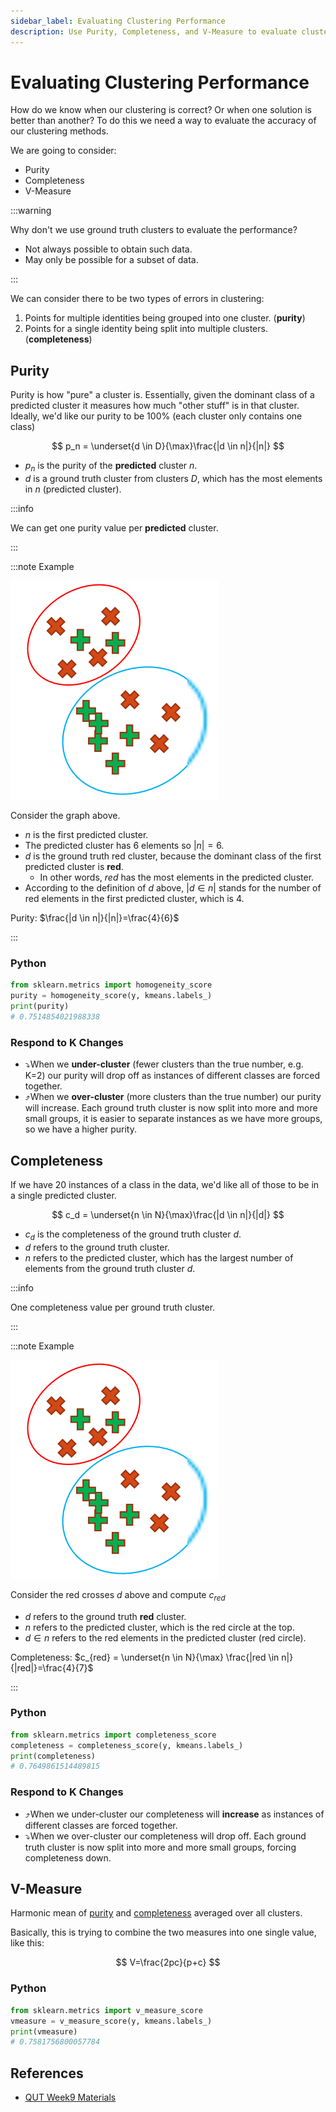 ```yaml
---
sidebar_label: Evaluating Clustering Performance
description: Use Purity, Completeness, and V-Measure to evaluate clustering performance.
---
```


# Evaluating Clustering Performance

How do we know when our clustering is correct? Or when one solution is better than another? To do this we need a way to evaluate the accuracy of our clustering methods.

We are going to consider:

- Purity
- Completeness
- V-Measure

:::warning

Why don't we use ground truth clusters to evaluate the performance?

- Not always possible to obtain such data.
- May only be possible for a subset of data.

:::

We can consider there to be two types of errors in clustering:

1. Points for multiple identities being grouped into one cluster. (**purity**)
2. Points for a single identity being split into multiple clusters. (**completeness**)

## Purity

Purity is how "pure" a cluster is. Essentially, given the dominant class of a predicted cluster it measures how much "other stuff" is in that cluster. Ideally, we'd like our purity to be 100% (each cluster only contains one class)

$$
p_n = \underset{d \in D}{\max}\frac{|d \in n|}{|n|}
$$

- $p_n$ is the purity of the **predicted** cluster $n$.
- $d$ is a ground truth cluster from clusters $D$, which has the most elements in $n$ (predicted cluster).

:::info

We can get one purity value per **predicted** cluster.

:::

:::note Example

![evaluate clustering performance example](_assets-09/evaluate-clustering-performance.png)

Consider the graph above.

- $n$ is the first predicted cluster.
- The predicted cluster has 6 elements so $|n|=6$.
- $d$ is the ground truth red cluster, because the dominant class of the first predicted cluster is **red**.
  - In other words, $red$ has the most elements in the predicted cluster.
- According to the definition of $d$ above, $|d \in n|$ stands for the number of red elements in the first predicted cluster, which is 4.

Purity: $\frac{|d \in n|}{|n|}=\frac{4}{6}$

:::

### Python

```python title="Compute Purity"
from sklearn.metrics import homogeneity_score
purity = homogeneity_score(y, kmeans.labels_)
print(purity)
# 0.7514854021988338
```

### Respond to K Changes

- ⤵️When we **under-cluster** (fewer clusters than the true number, e.g. K=2) our purity will drop off as instances of different classes are forced together.
- ⤴️When we **over-cluster** (more clusters than the true number) our purity will increase. Each ground truth cluster is now split into more and more small groups, it is easier to separate instances as we have more groups, so we have a higher purity.

## Completeness

If we have 20 instances of a class in the data, we'd like all of those to be in a single predicted cluster.

$$
c_d = \underset{n \in N}{\max}\frac{|d \in n|}{|d|}
$$

- $c_d$ is the completeness of the ground truth cluster $d$.
- $d$ refers to the ground truth cluster.
- $n$ refers to the predicted cluster, which has the largest number of elements from the ground truth cluster $d$.

:::info

One completeness value per ground truth cluster.

:::

:::note Example

![evaluate clustering performance example](_assets-09/evaluate-clustering-performance.png)

Consider the red crosses $d$ above and compute $c_{red}$

- $d$ refers to the ground truth **red** cluster.
- $n$ refers to the predicted cluster, which is the red circle at the top.
- $d \in n$ refers to the red elements in the predicted cluster (red circle).

Completeness: $c_{red} = \underset{n \in N}{\max} \frac{|red \in n|}{|red|}=\frac{4}{7}$

:::

### Python

```python title="Compute Completeness"
from sklearn.metrics import completeness_score
completeness = completeness_score(y, kmeans.labels_)
print(completeness)
# 0.7649861514489815
```

### Respond to K Changes

- ⤴️When we under-cluster our completeness will **increase** as instances of different classes are forced together.
- ⤵️When we over-cluster our completeness will drop off. Each ground truth cluster is now split into more and more small groups, forcing completeness down.

## V-Measure

Harmonic mean of [purity](#purity) and [completeness](#completeness) averaged over all clusters.

Basically, this is trying to combine the two measures into one single value, like this:

$$
V=\frac{2pc}{p+c}
$$

### Python

```python title="Compute V-Measure"
from sklearn.metrics import v_measure_score
vmeasure = v_measure_score(y, kmeans.labels_)
print(vmeasure)
# 0.7581756800057784
```

## References

- [QUT Week9 Materials](https://github.com/xiaohai-huang/cab420-workspace/tree/master/work/machine-learning/week9)
